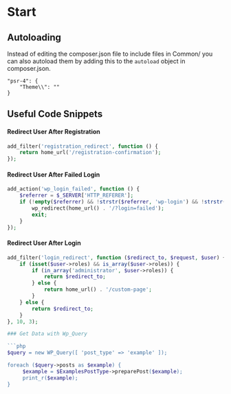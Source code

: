 # Start

## Autoloading

Instead of editing the composer.json file to include files in Common/ you can also autoload them by adding this to the `autoload` object in composer.json.

```
"psr-4": {
    "Theme\\": ""
}
```

## Useful Code Snippets

#### Redirect User After Registration
```php
add_filter('registration_redirect', function () {
    return home_url('/registration-confirmation');
});
```

#### Redirect User After Failed Login
```php
add_action('wp_login_failed', function () {
    $referrer = $_SERVER['HTTP_REFERER'];
    if (!empty($referrer) && !strstr($referrer, 'wp-login') && !strstr($referrer, 'wp-admin')) {
        wp_redirect(home_url() . '/?login=failed');
        exit;
    }
});
```

#### Redirect User After Login
```php
add_filter('login_redirect', function ($redirect_to, $request, $user) {
    if (isset($user->roles) && is_array($user->roles)) {
        if (in_array('administrator', $user->roles)) {
            return $redirect_to;
        } else {
            return home_url() . '/custom-page';
        }
    } else {
        return $redirect_to;
    }
}, 10, 3);

### Get Data with Wp_Query

```php
$query = new WP_Query([ 'post_type' => 'example' ]);

foreach ($query->posts as $example) {
     $example = $ExamplesPostType->preparePost($example);
     print_r($example);
}
```